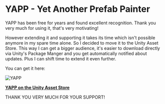 # YAPP - Yet Another Prefab Painter

YAPP has been free for years and found excellent recognition. Thank you very much for using it, that's very motivating!

However extending it and supporting it takes its time which isn't possible anymore in my spare time alone. So I decided to move it to the Unity Asset Store. This way I can get a bigger audience, it's easier to download directly via Unity's Package Manger and you get automatically notified about updates. Plus I can shift time to extend it even further.

You can get it here:

![YAPP](https://user-images.githubusercontent.com/10963432/171987558-9a36cece-c04f-43d0-accc-0879706135a1.jpg)

**[YAPP on the Unity Asset Store](https://assetstore.unity.com/packages/tools/terrain/yapp-yet-another-prefab-painter-223381)**

THANK YOU VERY MUCH FOR YOUR SUPPORT!
